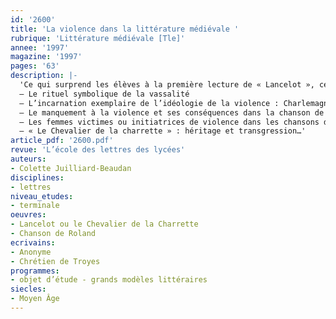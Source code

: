 ```yaml
---
id: '2600'
title: 'La violence dans la littérature médiévale '
rubrique: 'Littérature médiévale [Tle]'
annee: '1997'
magazine: '1997'
pages: '63'
description: |-
  'Ce qui surprend les élèves à la première lecture de « Lancelot », ce qui les surprend également plus tard lorsque, devenus étudiants, ils sont amenés à aborder les chansons de geste, c’est l’accumulation d’actes de violence indicibles. Le roman courtois a en effet hérité des œuvres des XIe et XIIe siècles une violence qui peut paraître aujourd’hui démesurée. Or, paradoxalement, cette violence est, au Moyen Âge, un exercice de mesure, dans tous les sens du terme : mesure du courage, mesure du devoir, mesure de la fidélité, mesure de l’honneur, mesure du rang, mesure de l’amour, enfin, et surtout, mesure de soi. Car elle ne frappe jamais aveuglément : elle a un but précis, s’exerce sur des objets bien précis également, et dans des conditions spatio-temporelles données. Bref, elle est codifiée.
  – Le rituel symbolique de la vassalité
  – L’incarnation exemplaire de l’idéologie de la violence : Charlemagne dans la « Chanson de Roland »…
  – Le manquement à la violence et ses conséquences dans la chanson de geste…
  – Les femmes victimes ou initiatrices de violence dans les chansons de geste…
  – « Le Chevalier de la charrette » : héritage et transgression…'
article_pdf: '2600.pdf'
revue: 'L’école des lettres des lycées'
auteurs:
- Colette Juilliard-Beaudan
disciplines:
- lettres
niveau_etudes:
- terminale
oeuvres:
- Lancelot ou le Chevalier de la Charrette
- Chanson de Roland
ecrivains:
- Anonyme
- Chrétien de Troyes
programmes:
- objet d’étude - grands modèles littéraires
siecles:
- Moyen Âge
---
```

